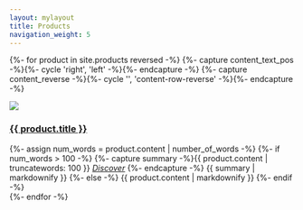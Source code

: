 ```yaml
---
layout: mylayout
title: Products
navigation_weight: 5
---
```


{%- for product in site.products reversed -%}
{%- capture content_text_pos -%}{%- cycle 'right', 'left' -%}{%- endcapture -%}
{%- capture content_reverse -%}{%- cycle '', 'content-row-reverse' -%}{%- endcapture -%}

<div class="content-wrapper">
<div class="wrapper">
<div class="content-block {{ content_reverse }}">
	<div class="content-block-section">
		<img class="success_story_small" src="/assets/{{product.image}}"/>
	</div>
	<div class="content-block-section ">
		<h3><a href="{{ product.url }}">{{ product.title }}</a></h3>
		<div class="content-block-text-{{ content_text_pos }} content-light ">
			{%- assign num_words = product.content | number_of_words -%}
			{%- if num_words > 100 -%}
				{%- capture summary -%}{{ product.content | truncatewords: 100 }}
				    <em><a href="{{ product.url }}">Discover</a></em>
				{%- endcapture -%}
				{{ summary | markdownify }}
			{%- else -%}
				{{ product.content | markdownify }}
			{%- endif -%}
		</div>
	</div>
</div></div></div>
{%- endfor -%}
